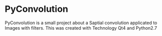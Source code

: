 PyConvolution
=============

PyConvolution is a small project about a Saptial convolution applicated to Images with filters. This was created with Technology Qt4 and Python2.7
